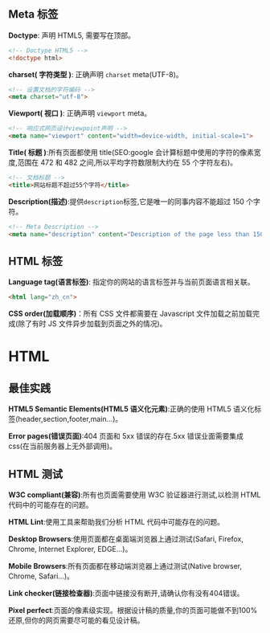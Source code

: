 ## Meta 标签

**Doctype**: 声明 HTML5, 需要写在顶部。

```html
<!-- Doctype HTML5 -->
<!doctype html>
```

**charset( 字符类型 )**: 正确声明 `charset` meta(UTF-8)。

```html
<!-- 设置文档的字符编码 -->
<meta charset="utf-8">
```

**Viewport( 视口 )**: 正确声明 `viewport` meta。

```html
<!-- 响应式网页设计viewpoint声明 -->
<meta name="viewport" content="width=device-width, initial-scale=1">
```

**Title( 标题 )**:所有页面都使用 title(SEO:google 会计算标题中使用的字符的像素宽度,范围在 472 和 482 之间,所以平均字符数限制大约在 55 个字符左右)。

```html
<!-- 文档标题 -->
<title>网站标题不超过55个字符</title>
```

**Description(描述)**:提供`description`标签,它是唯一的同事内容不能超过 150 个字符。

```html
<!-- Meta Description -->
<meta name="description" content="Description of the page less than 150 characters">
```

## HTML 标签

**Language tag(语言标签)**: 指定你的网站的语言标签并与当前页面语言相关联。

```html
<html lang="zh_cn">
```

**CSS order(加载顺序)**：所有 CSS 文件都需要在 Javascript 文件加载之前加载完成(除了有时 JS 文件异步加载到页面之外的情况)。

# HTML

## 最佳实践

**HTML5 Semantic Elements(HTML5 语义化元素)**:正确的使用 HTML5 语义化标签(header,section,footer,main...)。

**Error pages(错误页面)**:404 页面和 5xx 错误的存在.5xx 错误业面需要集成 css(在当前服务器上无外部调用)。

## HTML 测试

**W3C compliant(兼容)**:所有也页面需要使用 W3C 验证器进行测试,以检测 HTML 代码中的可能存在的问题。

**HTML Lint**:使用工具来帮助我们分析 HTML 代码中可能存在的问题。

**Desktop Browsers**:使用页面都在桌面端浏览器上通过测试(Safari, Firefox, Chrome, Internet Explorer, EDGE...)。

**Mobile Browsers**:所有页面都在移动端浏览器上通过测试(Native browser, Chrome, Safari...)。

**Link checker(链接检查器)**:页面中链接没有断开,请确认你有没有404错误。

**Pixel perfect**:页面的像素级实现。根据设计稿的质量,你的页面可能做不到100%还原,但你的网页需要尽可能的看见设计稿。
